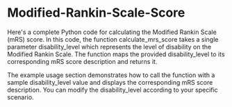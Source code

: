 # Modified-Rankin-Scale-Score
Here's a complete Python code for calculating the Modified Rankin Scale (mRS) score.
In this code, the function calculate_mrs_score takes a single parameter disability_level which represents the level of disability on the Modified Rankin Scale. The function maps the provided disability_level to its corresponding mRS score description and returns it.

The example usage section demonstrates how to call the function with a sample disability_level value and displays the corresponding mRS score description. You can modify the disability_level according to your specific scenario.
